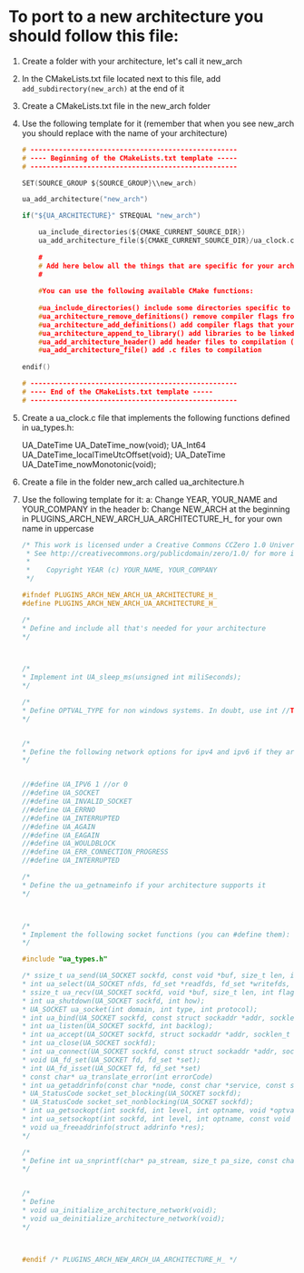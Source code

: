 # To port to a new architecture you should follow this file:

1. Create a folder with your architecture, let's call it new_arch
2. In the CMakeLists.txt file located next to this file, add `add_subdirectory(new_arch)` at the end of it
3. Create a CMakeLists.txt file in the new_arch folder
4. Use the following template for it (remember that when you see new_arch you should replace with the name of your architecture)
    ```C
    # ---------------------------------------------------
    # ---- Beginning of the CMakeLists.txt template -----
    # ---------------------------------------------------
    
    SET(SOURCE_GROUP ${SOURCE_GROUP}\\new_arch)
    
    ua_add_architecture("new_arch")
    
    if("${UA_ARCHITECTURE}" STREQUAL "new_arch")
    
        ua_include_directories(${CMAKE_CURRENT_SOURCE_DIR})
        ua_add_architecture_file(${CMAKE_CURRENT_SOURCE_DIR}/ua_clock.c)
        
        #
        # Add here below all the things that are specific for your architecture
        #
        
        #You can use the following available CMake functions:
         
        #ua_include_directories() include some directories specific to your architecture when compiling the open62541 stack
        #ua_architecture_remove_definitions() remove compiler flags from the general ../../CMakeLists.txt file that won't work with your architecture
        #ua_architecture_add_definitions() add compiler flags that your architecture needs
        #ua_architecture_append_to_library() add libraries to be linked to the open62541 that are needed by your architecture
        #ua_add_architecture_header() add header files to compilation (Don't add the file ua_architecture.h)
        #ua_add_architecture_file() add .c files to compilation    
        
    endif()
    
    # ---------------------------------------------------
    # ---- End of the CMakeLists.txt template -----
    # ---------------------------------------------------
    ```
5. Create a ua_clock.c file that implements the following functions defined in ua_types.h:

    UA_DateTime UA_DateTime_now(void);
    UA_Int64 UA_DateTime_localTimeUtcOffset(void);
    UA_DateTime UA_DateTime_nowMonotonic(void);

6. Create a file in the folder new_arch called ua_architecture.h

7. Use the following template for it:
  a: Change YEAR, YOUR_NAME and YOUR_COMPANY in the header
  b: Change NEW_ARCH at the beginning in PLUGINS_ARCH_NEW_ARCH_UA_ARCHITECTURE_H_ for your own name in uppercase
   
    ```C
    /* This work is licensed under a Creative Commons CCZero 1.0 Universal License.
     * See http://creativecommons.org/publicdomain/zero/1.0/ for more information.
     *
     *    Copyright YEAR (c) YOUR_NAME, YOUR_COMPANY
     */
    
    #ifndef PLUGINS_ARCH_NEW_ARCH_UA_ARCHITECTURE_H_
    #define PLUGINS_ARCH_NEW_ARCH_UA_ARCHITECTURE_H_
    
    /*
    * Define and include all that's needed for your architecture
    */
    
    
    
    /*
    * Implement int UA_sleep_ms(unsigned int miliSeconds);
    */ 
    
    /*
    * Define OPTVAL_TYPE for non windows systems. In doubt, use int //TODO: Is this really necessary
    */
    
    
    /*
    * Define the following network options for ipv4 and ipv6 if they are enabled or not
    */
    
    
    //#define UA_IPV6 1 //or 0
    //#define UA_SOCKET
    //#define UA_INVALID_SOCKET
    //#define UA_ERRNO  
    //#define UA_INTERRUPTED
    //#define UA_AGAIN
    //#define UA_EAGAIN
    //#define UA_WOULDBLOCK
    //#define UA_ERR_CONNECTION_PROGRESS
    //#define UA_INTERRUPTED
    
    /*
    * Define the ua_getnameinfo if your architecture supports it
    */
    
    
    
    /*
    * Implement the following socket functions (you can #define them): 
    */ 
    
    #include "ua_types.h"
    
    /* ssize_t ua_send(UA_SOCKET sockfd, const void *buf, size_t len, int flags);
    * int ua_select(UA_SOCKET nfds, fd_set *readfds, fd_set *writefds, fd_set *exceptfds, struct timeval *timeout);
    * ssize_t ua_recv(UA_SOCKET sockfd, void *buf, size_t len, int flags);
    * int ua_shutdown(UA_SOCKET sockfd, int how);
    * UA_SOCKET ua_socket(int domain, int type, int protocol);
    * int ua_bind(UA_SOCKET sockfd, const struct sockaddr *addr, socklen_t addrlen);
    * int ua_listen(UA_SOCKET sockfd, int backlog);
    * int ua_accept(UA_SOCKET sockfd, struct sockaddr *addr, socklen_t *addrlen);
    * int ua_close(UA_SOCKET sockfd);
    * int ua_connect(UA_SOCKET sockfd, const struct sockaddr *addr, socklen_t addrlen);
    * void UA_fd_set(UA_SOCKET fd, fd_set *set);
    * int UA_fd_isset(UA_SOCKET fd, fd_set *set)
    * const char* ua_translate_error(int errorCode)
    * int ua_getaddrinfo(const char *node, const char *service, const struct addrinfo *hints, struct addrinfo **res);
    * UA_StatusCode socket_set_blocking(UA_SOCKET sockfd); 
    * UA_StatusCode socket_set_nonblocking(UA_SOCKET sockfd); 
    * int ua_getsockopt(int sockfd, int level, int optname, void *optval, socklen_t *optlen); //Only in non windows architectures
    * int ua_setsockopt(int sockfd, int level, int optname, const void *optval, socklen_t optlen);
    * void ua_freeaddrinfo(struct addrinfo *res);
    */
    
    /*
    * Define int ua_snprintf(char* pa_stream, size_t pa_size, const char* pa_format, ...);
    */
    
    
    /*
    * Define
    * void ua_initialize_architecture_network(void);
    * void ua_deinitialize_architecture_network(void);
    */
    
    
    
    #endif /* PLUGINS_ARCH_NEW_ARCH_UA_ARCHITECTURE_H_ */
    
    ```
